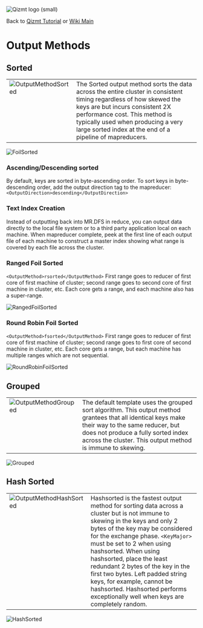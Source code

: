 <a href='Hidden comment: Image:'></a><img src='http://qizmt.googlecode.com/svn/wiki/images/Qizmt_logo_small.png' alt='Qizmt logo (small)' />

Back to <a href='Hidden comment: Link:'></a>[Qizmt Tutorial](MySpaceQizmtTutorial.md) or <a href='Hidden comment: Link:'></a>[Wiki Main](Main.md)



# Output Methods #


## Sorted ##

<table><tr valign='top'><td> <a href='Hidden comment: Image:'></a><img src='http://qizmt.googlecode.com/svn/wiki/images/Qizmt_OutputMethodSorted.png' alt='OutputMethodSorted' /> </td><td> The Sorted output method sorts the data across the entire cluster in consistent timing regardless of how skewed the keys are but incurs consistent 2X performance cost. This method is typically used when producing a very large sorted index at the end of a pipeline of mapreducers.</td></tr></table>


<a href='Hidden comment: Image:'></a><img src='http://qizmt.googlecode.com/svn/wiki/images/Qizmt_FoilSorted.png' alt='FoilSorted' />


### Ascending/Descending sorted ###
By default, keys are sorted in byte-ascending order. To sort keys in byte-descending order, add the output direction tag to the mapreducer:
` <OutputDirection>descending</OutputDirection> `


### Text Index Creation ###
Instead of outputting back into MR.DFS in reduce, you can output data directly to the local file system or to a third party application local on each machine. When mapreducer complete, peek at the first line of each output file of each machine to construct a master index showing what range is covered by each file across the cluster.


### Ranged Foil Sorted ###
` <OutputMethod>rsorted</OutputMethod> `
First range goes to reducer of first core of first machine of cluster; second range goes to second core of first machine in cluster, etc. Each core gets a range, and each machine also has a super-range.

<a href='Hidden comment: Image:'></a><img src='http://qizmt.googlecode.com/svn/wiki/images/Qizmt_RangedFoilSorted.png' alt='RangedFoilSorted' />


### Round Robin Foil Sorted ###
` <OutputMethod>fsorted</OutputMethod> `
First range goes to reducer of first core of first machine of cluster; second range goes to first core of second machine in cluster, etc. Each core gets a range, but each machine has multiple ranges which are not sequential.

<a href='Hidden comment: Image:'></a><img src='http://qizmt.googlecode.com/svn/wiki/images/Qizmt_RoundRobinFoilSorted.png' alt='RoundRobinFoilSorted' />


## Grouped ##

<table><tr valign='top'><td> <a href='Hidden comment: Image:'></a><img src='http://qizmt.googlecode.com/svn/wiki/images/Qizmt_OutputMethodGrouped.png' alt='OutputMethodGrouped' /> </td><td> The default template uses the grouped sort algorithm. This output method grantees that all identical keys make their way to the same reducer, but does not produce a fully sorted index across the cluster. This output method is immune to skewing. </td></tr></table>


<a href='Hidden comment: Image:'></a><img src='http://qizmt.googlecode.com/svn/wiki/images/Qizmt_Grouped.png' alt='Grouped' />


## Hash Sorted ##

<table><tr valign='top'><td> <a href='Hidden comment: Image:'></a><img src='http://qizmt.googlecode.com/svn/wiki/images/Qizmt_OutputMethodHashSorted.png' alt='OutputMethodHashSorted' /> </td><td> Hashsorted is the fastest output method for sorting data across a cluster but is not immune to skewing in the keys and only 2 bytes of the key may be considered for the exchange phase. <code>&lt;KeyMajor&gt;</code> must be set to 2 when using hashsorted. When using hashsorted, place the least redundant 2 bytes of the key in the first two bytes. Left padded string keys, for example, cannot be hashsorted. Hashsorted performs exceptionally well when keys are completely random. </td></tr></table>


<a href='Hidden comment: Image:'></a><img src='http://qizmt.googlecode.com/svn/wiki/images/Qizmt_HashSorted.png' alt='HashSorted' />
